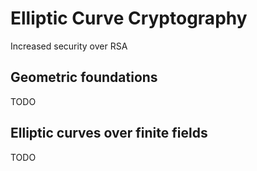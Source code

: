 # Elliptic Curve Cryptography

Increased security over RSA

## Geometric foundations

TODO

## Elliptic curves over finite fields

TODO
